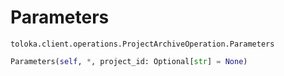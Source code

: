 # Parameters
`toloka.client.operations.ProjectArchiveOperation.Parameters`

```python
Parameters(self, *, project_id: Optional[str] = None)
```

